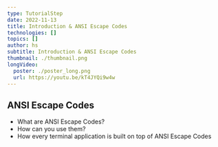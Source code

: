 ```yaml
---
type: TutorialStep
date: 2022-11-13
title: Introduction & ANSI Escape Codes
technologies: []
topics: []
author: hs
subtitle: Introduction & ANSI Escape Codes
thumbnail: ./thumbnail.png
longVideo:
  poster: ./poster_long.png
  url: https://youtu.be/kT4JYQi9w4w
---
```




## ANSI Escape Codes 

- What are ANSI Escape Codes?
- How can you use them?
- How every terminal application is built on top of ANSI Escape Codes